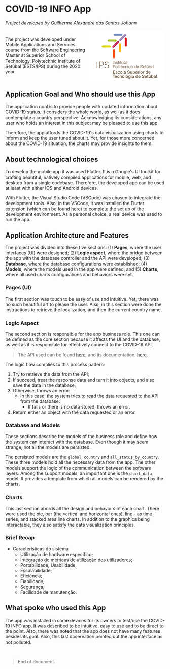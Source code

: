 # COVID-19 INFO App 

*Project developed by Guilherme Alexandre dos Santos Johann*

<div style="display: flex; justify-content: space-around; align-items: center;">
  <p style="max-width:60%;">The project was developed under Mobile Applications and Services course from the Software Engineering Master at Superior School of Technology, Polytechnic Institute of Setúbal (ESTS/IPS) during the 2020 year.</p>
  <img src="https://github.com/gjohann7/covid_info/blob/master/docs/assets/logo-ESTS.png?raw=true" alt="IPS logo">
</div>

## Application Goal and Who should use this App

The application goal is to provide people with updated information about COVID-19
status. It considers the whole world, as well as it does contemplate a country
perspective. Acknowledging its considerations, any user who holds an interest in
this subject may be pleased to use this app.

Therefore, the app affords the COVID-19's data visualization using charts to inform
and keep the user tuned about it. Yet, for those more concerned about the COVID-19
situation, the charts may provide insights to them.

## About technological choices

To develop the mobile app it was used Flutter. It is a Google's UI toolkit for crafting
beautiful, natively compiled applications for mobile, web, and desktop from a single
codebase. Therefore, the developed app can be used at least with either IOS and Android
devices.

With Flutter, the Visual Studio Code (VSCode) was chosen to integrate the development
tools. Also, in the VSCode, it was installed the Flutter extension (which can be found
[here](https://marketplace.visualstudio.com/items?itemName=Dart-Code.flutter)) to
complete the set up of the development environment. As a personal choice, a real device
was used to run the app.

## Application Architecture and Features

The project was divided into these five sections: (1) **Pages**, where the user interfaces (UI)
were designed; (2) **Logic aspect**, where the bridge between the app with the database controller
and the API were developed; (3) **Database**, where the database configurations were established;
(4) **Models**, where the models used in the app were defined; and (5) **Charts**, where all
used charts configurations and behaviors were set.

### Pages (UI) 

The first section was touch to be easy of use and intuitive. Yet, there was no such
beautiful art to please the user. Also, in this section were done the instructions
to retrieve the localization, and then the current country name.

### Logic Aspect

The second section is responsible for the app business role. This one can be defined
as the core section because it affects the UI and the database, as well as it is
responsible for effectively connect to the COVID-19 API.

>The API used can be found [here](https://covid19api.com/), and its documentation, [here](https://documenter.getpostman.com/view/10808728/SzS8rjbc?version=latest).

The logic flow complies to this process pattern:
1. Try to retrieve the data from the API;
2. If succeed, treat the response data and turn it into objects, and also save the data in the database;
3. Otherwise, throws an error:
   - In this case, the system tries to read the data requested to the API from the database:
      - If fails or there is no data stored, throws an error.
4. Return either an object with the data requested or an error.

### Database and Models

These sections describe the models of the business role and define how the system
can interact with the database. Even though it may seem strange, not all the models
are persisted.

The persisted models are the `global`, `country` and `all_status_by_country`. These three
models hold all the necessary data from the app. The other models support the logic of the
communication between the software layers. Among the support models, an important one is the
`chart_data` model. It provides a template from which all models can be rendered by the
charts.

### Charts

This last section abords all the design and behaviors of each chart. There were used the
pie, bar (the vertical and horizontal ones), line - as time series, and stacked area line
charts. In addition to the graphics being interactable, they also satisfy the data
visualization principles.

### Brief Recap

- Características do sistema
  - Utilização de hardware especifico;
  - Integração de métricas de utilização dos utilizadores;
  - Portabilidade; Usabilidade;
  - Escalabilidade;
  - Eficiência;
  - Fiabilidade;
  - Segurança;
  - Facilidade de manutenção.

## What spoke who used this App

The app was installed in some devices for its owners to test/use the COVID-19 INFO app.
It was described to be intuitive, easy to use and to be direct to the point. Also,
there was noted that the app does not have many features besides its goal. Also, this
last observation pointed out the app interface as not polluted.

<br/>

>End of document.

